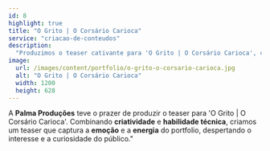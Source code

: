 ```yaml
---
id: 8
highlight: true
title: "O Grito | O Corsário Carioca"
service: "criacao-de-conteudos"
description:
  "Produzimos o teaser cativante para 'O Grito | O Corsário Carioca', capturando a essência do portfolio."
image:
  url: /images/content/portfolio/o-grito-o-corsario-carioca.jpg
  alt: "O Grito | O Corsário Carioca"
  width: 1200
  height: 628
---
```

A **Palma Produções** teve o prazer de produzir o teaser para 'O Grito | O Corsário Carioca'. Combinando **criatividade** e **habilidade técnica**, criamos um teaser que captura a **emoção** e a **energia** do portfolio, despertando o interesse e a curiosidade do público."
